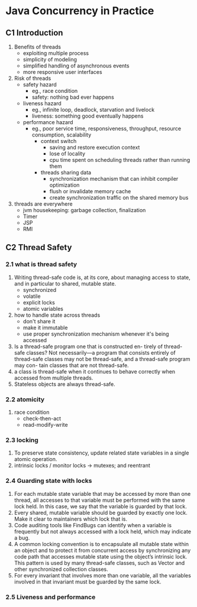 Java Concurrency in Practice
====

## C1 Introduction

1. Benefits of threads
   - exploiting multiple process
   - simplicity of modeling
   - simplified handling of asynchronous events
   - more responsive user interfaces
2. Risk of threads
   - safety hazard
     - eg., race condition
     - safety: nothing bad ever happens
   - liveness hazard
     - eg., infinite loop, deadlock, starvation and livelock
     - liveness: something good eventually happens
   - performance hazard
     - eg., poor service time, responsiveness, throughput, resource consumption, scalability
       - context switch
         - saving and restore execution context
         - lose of locality
         - cpu time spent on scheduling threads rather than running them
       - threads sharing data
         - synchronization mechanism that can inhibit compiler optimization
         - flush or invalidate memory cache
         - create synchronization traffic on the shared memory bus
3. threads are everywhere
   - jvm housekeeping: garbage collection, finalization
   - Timer
   - JSP
   - RMI
## C2 Thread Safety
### 2.1 what is thread safety
1. Writing thread-safe code is, at its core, about managing access to state, and in particular to shared, mutable state.
   - synchronized
   - volatile
   - explicit locks
   - atomic variables
2. how to handle state across threads
   - don't share it
   - make it immutable
   - use proper synchronization mechanism whenever it's being accessed
3. Is a thread-safe program one that is constructed en- tirely of thread-safe classes? Not necessarily—a program that consists entirely of thread-safe classes may not be thread-safe, and a thread-safe program may con- tain classes that are not thread-safe.
4. a class is thread-safe when it continues to behave correctly when accessed from multiple threads.
5. Stateless objects are always thread-safe.
### 2.2 atomicity
1. race condition
   - check-then-act 
   - read-modify-write
### 2.3 locking   
1. To preserve state consistency, update related state variables in a single atomic operation.
2. intrinsic locks / monitor locks -> mutexes; and reentrant
### 2.4 Guarding state with locks
1. For each mutable state variable that may be accessed by more than one thread, all accesses to that variable must be performed with the same lock held. In this case, we say that the variable is guarded by that lock.
2. Every shared, mutable variable should be guarded by exactly one lock. Make it clear to maintainers which lock that is.
3. Code auditing tools like FindBugs can identify when a variable is frequently but not always accessed with a lock held, which may indicate a bug.
4. A common locking convention is to encapsulate all mutable state within an object and to protect it from concurrent access by synchronizing any code path that accesses mutable state using the object’s intrinsic lock. This pattern is used by many thread-safe classes, such as Vector and other synchronized collection classes.
5. For every invariant that involves more than one variable, all the variables involved in that invariant must be guarded by the same lock.
### 2.5 Liveness and performance
